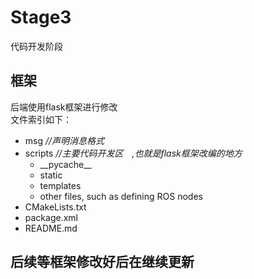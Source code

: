 # Stage3
代码开发阶段
## 框架　　
后端使用flask框架进行修改  
文件索引如下：　　
- msg  *//声明消息格式*　　　
- scripts *//主要代码开发区　,也就是flask框架改编的地方*　　  
  - \_\_pycache\_\_ 
  - static  
  - templates
  - other files, such as defining ROS nodes
- CMakeLists.txt
- package.xml
- README.md
## 后续等框架修改好后在继续更新